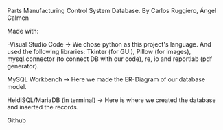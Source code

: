 Parts Manufacturing Control System Database. By Carlos Ruggiero, Ángel Calmen

Made with: 

-Visual Studio Code -> We chose python as this project's language. And used the following libraries: Tkinter (for GUI), Pillow (for images), mysql.connector 
(to connect DB with our code), re, io and reportlab (pdf generator).

MySQL Workbench -> Here we made the ER-Diagram of our database model.

HeidiSQL/MariaDB (in terminal) -> Here is where we created the database and inserted the records.

Github


